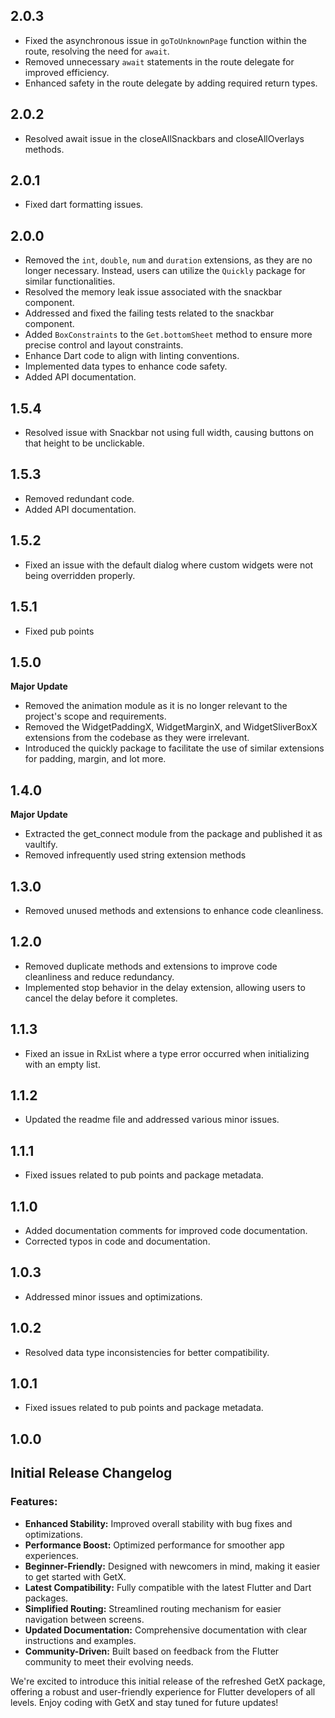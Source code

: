 ## 2.0.3

- Fixed the asynchronous issue in `goToUnknownPage` function within the route, resolving the need for `await`.
- Removed unnecessary `await` statements in the route delegate for improved efficiency.
- Enhanced safety in the route delegate by adding required return types.

## 2.0.2

- Resolved await issue in the closeAllSnackbars and closeAllOverlays methods.

## 2.0.1

- Fixed dart formatting issues.

## 2.0.0

- Removed the `int`, `double`, `num` and `duration` extensions, as they are no longer necessary. Instead, users can utilize the `Quickly` package for similar functionalities.
- Resolved the memory leak issue associated with the snackbar component.
- Addressed and fixed the failing tests related to the snackbar component.
- Added `BoxConstraints` to the `Get.bottomSheet` method to ensure more precise control and layout constraints.
- Enhance Dart code to align with linting conventions.
- Implemented data types to enhance code safety.
- Added API documentation.

## 1.5.4

- Resolved issue with Snackbar not using full width, causing buttons on that height to be unclickable.

## 1.5.3

- Removed redundant code.
- Added API documentation.

## 1.5.2

- Fixed an issue with the default dialog where custom widgets were not being overridden properly.

## 1.5.1

- Fixed pub points

## 1.5.0

**Major Update**

- Removed the animation module as it is no longer relevant to the project's scope and requirements.
- Removed the WidgetPaddingX, WidgetMarginX, and WidgetSliverBoxX extensions from the codebase as they were irrelevant.
- Introduced the quickly package to facilitate the use of similar extensions for padding, margin, and lot more.

## 1.4.0

**Major Update**

- Extracted the get_connect module from the package and published it as vaultify.
- Removed infrequently used string extension methods

## 1.3.0

- Removed unused methods and extensions to enhance code cleanliness.

## 1.2.0

- Removed duplicate methods and extensions to improve code cleanliness and reduce redundancy.
- Implemented stop behavior in the delay extension, allowing users to cancel the delay before it completes.

## 1.1.3

- Fixed an issue in RxList where a type error occurred when initializing with an empty list.

## 1.1.2

- Updated the readme file and addressed various minor issues.

## 1.1.1

- Fixed issues related to pub points and package metadata.

## 1.1.0

- Added documentation comments for improved code documentation.
- Corrected typos in code and documentation.

## 1.0.3

- Addressed minor issues and optimizations.

## 1.0.2

- Resolved data type inconsistencies for better compatibility.

## 1.0.1

- Fixed issues related to pub points and package metadata.

## 1.0.0

## Initial Release Changelog

### Features:

- **Enhanced Stability:** Improved overall stability with bug fixes and optimizations.
- **Performance Boost:** Optimized performance for smoother app experiences.
- **Beginner-Friendly:** Designed with newcomers in mind, making it easier to get started with GetX.
- **Latest Compatibility:** Fully compatible with the latest Flutter and Dart packages.
- **Simplified Routing:** Streamlined routing mechanism for easier navigation between screens.
- **Updated Documentation:** Comprehensive documentation with clear instructions and examples.
- **Community-Driven:** Built based on feedback from the Flutter community to meet their evolving needs.

We're excited to introduce this initial release of the refreshed GetX package, offering a robust and user-friendly experience for Flutter developers of all levels. Enjoy coding with GetX and stay tuned for future updates!
